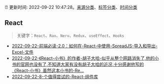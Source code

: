 :alarm_clock: 更新时间: 2022-09-22 10:47:28。[来源分类](../README.md)、[标签分类](../TAGS.md)、[时间分类](../TIMELINE.md)

## React


> 关键字：`React`、`Rax`、`Nerv`、`Redux`、`useEffect`、`Hooks`



- [2022-09-22-前端必读-2.0：如何在-React-中使用-SpreadJS-导入和导出-Excel-文件](https://www.v2ex.com/t/882184) 
- [2022-09-22-《React-小书》的作者-胡子大哈-似乎从整个网路消失了,他的小书的官网也没有了,不知道大家有没有胡子大哈的近况,十分感谢他写的《React-小书》虽然这本小书的-Re...](https://www.v2ex.com/t/882168) 
- [2022-09-22-8-个值得尝试的-React-组件库](https://toutiao.io/k/08dtx45) 